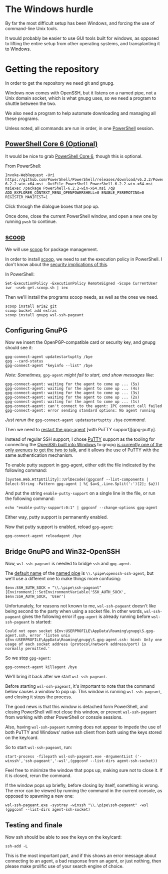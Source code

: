 # The Windows hurdle

By far the most difficult setup has been Windows, and forcing the use of command-line Unix tools.

It would probably be easier to use GUI tools built for windows, as opposed to lifting the entire setup from other operating systems, and transplanting it to Windows.

# Getting the repository

In order to get the repository we need git and gnupg.

Windows now comes with OpenSSH, but it listens on a named pipe, not a Unix domain socket, which is what gnupg uses, so we need a program to shuttle between the two.

We also need a program to help automate downloading and managing all these programs.

Unless noted, all commands are run in order, in one [PowerShell][] session.

## [PowerShell Core 6 (Optional)][pscore6]

It would be nice to grab [PowerShell Core 6][pscore6], though this is optional.

From PowerShell:

```
Invoke-WebRequest -Uri https://github.com/PowerShell/PowerShell/releases/download/v6.2.2/PowerShell-6.2.2-win-x64.msi -OutFile PowerShell PowerShell-6.2.2-win-x64.msi
msiexec /package PowerShell-6.2.2-win-x64.msi /qB ADD_EXPLORER_CONTEXT_MENU_OPENPOWERSHELL=0 ENABLE_PSREMOTING=0 REGISTER_MANIFEST=1
```

Click through the dialogue boxes that pop up.

Once done, close the current PowerShell window, and open a new one by running `pwsh` to continue.

## [scoop][]

We will use [scoop][] for package management.

In order to install [scoop][], we need to set the execution policy in PowerShell. I don't know about the [security implications of this][ps-execpolicy].

In PowerShell:

```
Set-ExecutionPolicy -ExecutionPolicy RemoteSigned -Scope CurrentUser
iwr -useb get.scoop.sh | iex
```

Then we'll install the programs scoop needs, as well as the ones we need.

```
scoop install aria2 git
scoop bucket add extras
scoop install gnupg wsl-ssh-pageant
```

## Configuring GnuPG

Now we insert the OpenPGP-compatible card or security key, and gnupg should see it:

```
gpg-connect-agent updatestartuptty /bye
gpg --card-status
gpg-connect-agent "keyinfo --list" /bye
```

_Note: Sometimes,_ `gpg-agent` _might fail to start, and show messages like:_

```
gpg-connect-agent: waiting for the agent to come up ... (5s)
gpg-connect-agent: waiting for the agent to come up ... (4s)
gpg-connect-agent: waiting for the agent to come up ... (3s)
gpg-connect-agent: waiting for the agent to come up ... (2s)
gpg-connect-agent: waiting for the agent to come up ... (1s)
gpg-connect-agent: can't connect to the agent: IPC connect call failed
gpg-connect-agent: error sending standard options: No agent running
```

_Just rerun the_ `gpg-connect-agent updatestartuptty /bye` _command_.

Then we need to [restart the gpg-agent][restart-gpg-agent] [with PuTTY support][gpg-putty].

Instead of regular SSH support, I chose [PuTTY][] support as the tooling for connecting the [OpenSSh built into Windows][win32-openssh] to gnupg [is currently one of the only avenues to get the two to talk][openssh-gpg-connect], and it allows the use of PuTTY with the same authentication mechanism.

To enable putty support in gpg-agent, either edit the file indicated by the following command:

```
[System.Web.HttpUtility]::UrlDecode((gpgconf --list-components | Select-String -Pattern gpg-agent | %{ $a=$_.Line.Split(':')[2]; $a}))
```

And put the string `enable-putty-support` on a single line in the file, or run the following command:

`echo "enable-putty-support:0:1" | gpgconf --change-options gpg-agent`

Either way, putty support is permanently enabled.

Now that putty support is enabled, reload `gpg-agent`:

```
gpg-connect-agent reloadagent /bye
```

## Bridge GnuPG and Win32-OpenSSH

Now, `wsl-ssh-pageant` is needed to bridge `ssh` and `gpg-agent`.

The [default name][default-win-pipe] of the [named pipe][named-pipe] is `\\.\pipe\openssh-ssh-agent`, but we'll use a different one to make things more confusing:

```
$env:SSH_SUTH_SOCK = "\\.\pipe\ssh-pageant"
[Environment]::SetEnvironmentVariable('SSH_AUTH_SOCK', $env:SSH_AUTH_SOCK, 'User')
```

Unfortunately, for reasons not known to me, `wsl-ssh-pageant` doesn't like being second to the party when using a socket file. In other words, `wsl-ssh-pageant` gives the following error if `gpg-agent` is already running before `wsl-ssh-pageant` is started:

```
Could not open socket $Env:USERPROFILE\AppData\Roaming\gnupg\S.gpg-agent.ssh, error 'listen unix $Env:USERPROFILE\AppData\Roaming\gnupg\S.gpg-agent.ssh: bind: Only one usage of each socket address (protocol/network address/port) is normally permitted.'
```

So we stop `gpg-agent`:

```
gpg-connect-agent killagent /bye
```

We'll bring it back after we start `wsl-ssh-pageant`.

Before starting `wsl-ssh-pageant`, it's important to note that the command below causes a window to pop up. This window is running `wsl-ssh-pageant`, and closing it stops the process.

The good news is that this window is detached form PowerShell, and closing PowerShell will not close this window, or prevent `wsl-ssh-pageant` from working with other PowerShell or console sessions.

Also, having `wsl-ssh-pageant` running does not appear to impede the use of both PuTTY and Windows' native ssh client from both using the keys stored on the key/card.

So to start `wsl-ssh-pageant`, run:

```
start-process -filepath wsl-ssh-pageant.exe -ArgumentList ('-winssh','ssh-pageant','-wsl',(gpgconf --list-dirs agent-ssh-socket))
```

Feel free to minimize the window that pops up, making sure not to close it. If it is closed, rerun the command.

If the window pops up briefly, before closing by itself, something is wrong. The error can be viewed by running the command in the current console, as opposed to spawning a new one:

```
wsl-ssh-pageant.exe -systray -winssh "\\.\pipe\ssh-pageant" -wsl (gpgconf --list-dirs agent-ssh-socket)
```

## Testing and finale

Now ssh should be able to see the keys on the key/card:

`ssh-add -L`

This is the most important part, and if this shows an error message about connecting to an agent, a bad response from an agent, or just nothing, then please make prolific use of your search engine of choice.



[powershell]: <https://docs.microsoft.com/en-us/powershell/scripting/overview?view=powershell-5.1>
[scoop]: <https://github.com/lukesampson/scoop>
[pscore6]: <https://aka.ms/pscore6>
[ps-execpolicy]: <https://docs.microsoft.com/en-us/PowerShell/module/microsoft.PowerShell.core/about/about_execution_policies?view=PowerShell-6>
[restart-gpg-agent]: 
[gpg-putty]: 
[PuTTY]: <https://www.chiark.greenend.org.uk/~sgtatham/putty/>
[win32-openssh]: <https://github.com/PowerShell/openssh-portable>
[openssh-gpg-connect]: <https://github.com/PowerShell/Win32-OpenSSH/issues/827>
[default-win-pipe]: <https://github.com/PowerShell/Win32-OpenSSH/issues/1136#issuecomment-500549297>
[named-pipe]: <https://docs.microsoft.com/en-us/windows/win32/ipc/named-pipes>